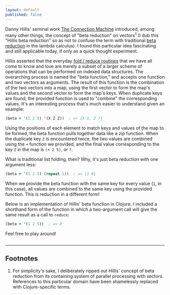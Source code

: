 ```yaml
---
layout: default
published: false
---
```

Danny Hillis' seminal work [The Connection Machine][1] introduced, among many other things, the concept of "beta reduction" on vectors<sup>1</sup> (I dub this "Hillis beta reduction" so as not to confuse the term with traditional [beta reduction][2] in the lambda calculus). I found this particular idea fascinating and still applicable today, if only as a quick thought experiment.

Hillis asserted that the everyday [fold / reduce routines][3] that we have all come to know and love are merely a subset of a larger scheme of operations that can be performed on indexed data structures. The overarching process is named the "beta function," and accepts one function and two vectors as arguments. The result of this function is the combination of the two vectors into a map, using the first vector to form the map's values and the second vector to form the map's keys. When duplicate keys are found, the provided function is used to "combine" the corresponding values. It's an interesting process that's much easier to understand given an example:

```clojure
(beta + '(1 2 5) '(X Z Z))  ; => {X 1, Z 7}
```

Using the positions of each element to match keys and values of the map to be formed, the beta function pulls together data like a zip function. When the duplicate key `Z` is encountered twice, the two values are combined using the `+` function we provided, and the final value corresponding to the key `Z` in the map is `(+ 2 5)`, or `7`.

What is traditional list folding, then? Why, it's just beta reduction with one argument less:

```clojure
(beta + '(1 2 5) (repeat 1))  ; => {1 8}
```

When we provide the beta function with the same key for every value (`1`, in this case), all values are combined to the same key using the provided function. This is reduction in a different form!

Below is an implementation of Hillis' beta function in Clojure. I included a shorthand form of the function in which a two-argument call will give the same result as a call to `reduce`:

```clojure
(beta + '(1 2 5))  ; => 8
```

Feel free to play around!

```clojure

```

<hr/>

## Footnotes

1. For simplicity's sake, I deliberately ripped out Hillis' concept of beta reduction from its containing system of parallel processing with xectors. References to this particular domain have been shamelessly replaced with Clojure-specific terms.

<img src="http://www.assoc-amazon.com/e/ir?t=blog0cbb-20&l=as2&o=1&a=0262580977" width="1" height="1" border="0" alt="" style="border:none !important; margin:0px !important;" />

[1]: http://www.amazon.com/gp/product/0262580977/ref=as_li_tf_tl?ie=UTF8&camp=1789&creative=9325&creativeASIN=0262580977&linkCode=as2&tag=blog0cbb-20
[2]: http://en.wikipedia.org/wiki/Lambda_calculus#Beta_reduction
[3]: http://en.wikipedia.org/wiki/Fold_(higher-order_function)